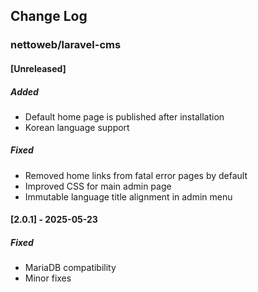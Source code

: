 ## Change Log

### nettoweb/laravel-cms

#### [Unreleased]

##### Added

- Default home page is published after installation
- Korean language support

##### Fixed

- Removed home links from fatal error pages by default
- Improved CSS for main admin page
- Immutable language title alignment in admin menu

#### [2.0.1] - 2025-05-23

##### Fixed

- MariaDB compatibility
- Minor fixes
